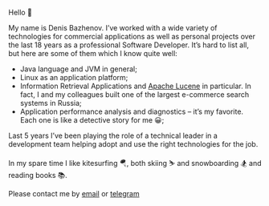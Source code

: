 Hello 👋

My name is Denis Bazhenov. I’ve worked with a wide variety of technologies for commercial applications as well as personal projects over the last 18 years as a professional Software Developer. It’s hard to list all, but here are some of them which I know quite well:

* Java language and JVM in general;
* Linux as an application platform;
* Information Retrieval Applications and [Apache Lucene](lucene) in particular. In fact, I and my colleagues built one of the largest e-commerce search systems in Russia;
* Application performance analysis and diagnostics – it’s my favorite. Each one is like a detective story for me 😀;

Last 5 years I’ve been playing the role of a technical leader in a development team helping adopt and use the right technologies for the job.

In my spare time I like kitesurfing 🪂, both skiing ⛷️ and snowboarding 🏂 and reading books 📚.

Please contact me by [email](mailto:dotsid@gmail.com) or [telegram](https://t.me/dotsid)

[lucene]: https://lucene.apache.org/
